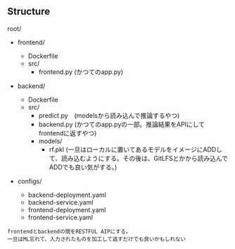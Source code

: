 ## Structure
root/
  - frontend/
    - Dockerfile
    - src/
      - frontend.py (かつてのapp.py)    
  
  - backend/
    - Dockerfile
    - src/
        - predict.py　(modelsから読み込んで推論するやつ)
        - backend.py (かつてのapp.pyの一部。推論結果をAPIにしてfrontendに返すやつ)
        - models/
          - rf.pkl  (一旦はローカルに置いてあるモデルをイメージにADDして、読み込むようにする。その後は、GitLFSとかから読み込んでADDでも良い気がする。)
        
  - configs/
    - backend-deployment.yaml
    - backend-service.yaml
    - frontend-deployment.yaml
    - frontend-service.yaml
          

```
frontendとbackendの間をRESTFUL AIPにする。
一旦はML忘れて、入力されたものを加工して返すだけでも良いかもしれない
```

